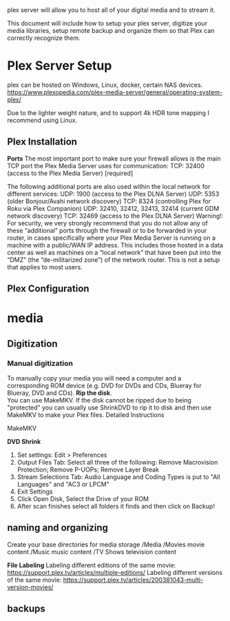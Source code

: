 plex server will allow you to host all of your digital media and to stream it.   

This document will include how to setup your plex server, digitize your media libraries, setup remote backup and organize them so that Plex can correctly recognize them.

# Plex Server Setup
plex can be hosted on Windows, Linux, docker, certain NAS devices.
https://www.plexopedia.com/plex-media-server/general/operating-system-plex/

Due to the lighter weight nature, and to support 4k HDR tone mapping I recommend using Linux.

## Plex Installation


**Ports**
The most important port to make sure your firewall allows is the main TCP port the Plex Media Server uses for communication:
TCP: 32400 (access to the Plex Media Server) [required]

The following additional ports are also used within the local network for different services:
UDP: 1900 (access to the Plex DLNA Server)
UDP: 5353 (older Bonjour/Avahi network discovery)
TCP: 8324 (controlling Plex for Roku via Plex Companion)
UDP: 32410, 32412, 32413, 32414 (current GDM network discovery)
TCP: 32469 (access to the Plex DLNA Server)
Warning!: For security, we very strongly recommend that you do not allow any of these “additional” ports through the firewall or to be forwarded in your router, in cases specifically where your Plex Media Server is running on a machine with a public/WAN IP address. This includes those hosted in a data center as well as machines on a “local network” that have been put into the “DMZ” (the “de-militarized zone”) of the network router. This is not a setup that applies to most users.

## Plex Configuration 

# media 

## Digitization 
### Manual digitization
To manually copy your media you will need a computer and a corresponding ROM device (e.g. DVD for DVDs and CDs, Blueray for Blueray, DVD and CDs).
**Rip the disk**.  
You can use MakeMKV.  If the disk cannot be ripped due to being "protected" you can usually use ShrinkDVD to rip it to disk and then use MakeMKV to make your Plex files.
Detailed Instructions

MakeMKV


**DVD Shrink**
1.  Set settings:  Edit > Preferences
2.  Output Files Tab:  Select all three of the following: Remove Macrovision Protection; Remove P-UOPs; Remove Layer Break
3.  Stream Selections Tab:  Audio Language and Coding Types is put to "All Languages" and "AC3 or LPCM"
4.  Exit Settings
5.  Click Open Disk, Select the Drive of your ROM
6.  After scan finishes select all folders it finds and then click on Backup!



## naming and organizing 
Create your base directories for media storage
/Media
   /Movies
      movie content
   /Music
      music content
   /TV Shows
      television content

**File Labeling**
Labeling different editions of the same movie:  https://support.plex.tv/articles/multiple-editions/
Labeling different versions of the same movie:  https://support.plex.tv/articles/200381043-multi-version-movies/


## backups


